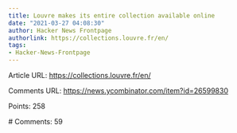 ```yaml
---
title: Louvre makes its entire collection available online
date: "2021-03-27 04:08:30"
author: Hacker News Frontpage
authorlink: https://collections.louvre.fr/en/
tags:
- Hacker-News-Frontpage
---
```


<p>Article URL: <a href="https://collections.louvre.fr/en/">https://collections.louvre.fr/en/</a></p>
<p>Comments URL: <a href="https://news.ycombinator.com/item?id=26599830">https://news.ycombinator.com/item?id=26599830</a></p>
<p>Points: 258</p>
<p># Comments: 59</p>
